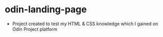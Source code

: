 # odin-landing-page

- Project created to test my HTML &amp; CSS knowledge which I gained on Odin Project platform
